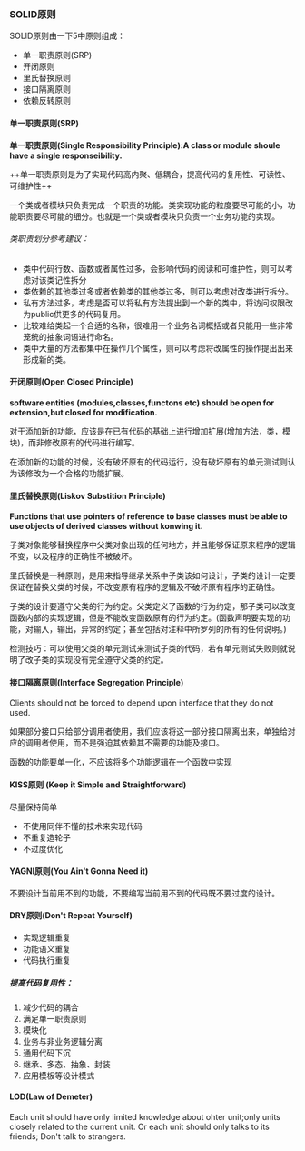 ### SOLID原则    
SOLID原则由一下5中原则组成：
 - 单一职责原则(SRP)
 - 开闭原则
 - 里氏替换原则
 - 接口隔离原则
 - 依赖反转原则
#### 单一职责原则(SRP)
**单一职责原则(Single Responsibility Principle):A class or module shoule have a single responseibility.**    

++单一职责原则是为了实现代码高内聚、低耦合，提高代码的复用性、可读性、可维护性++    

一个类或者模块只负责完成一个职责的功能。类实现功能的粒度要尽可能的小，功能职责要尽可能的细分。也就是一个类或者模块只负责一个业务功能的实现。    
###### 类职责划分参考建议：
 - 类中代码行数、函数或者属性过多，会影响代码的阅读和可维护性，则可以考虑对该类记性拆分
 - 类依赖的其他类过多或者依赖类的其他类过多，则可以考虑对改类进行拆分。
 - 私有方法过多，考虑是否可以将私有方法提出到一个新的类中，将访问权限改为public供更多的代码复用。
 - 比较难给类起一个合适的名称，很难用一个业务名词概括或者只能用一些非常笼统的抽象词语进行命名。
 - 类中大量的方法都集中在操作几个属性，则可以考虑将改属性的操作提出出来形成新的类。
 
#### 开闭原则(Open Closed Principle)    
**software entities (modules,classes,functons etc) should be open for extension,but closed for modification.**   

对于添加新的功能，应该是在已有代码的基础上进行增加扩展(增加方法，类，模块)，而非修改原有的代码进行编写。

在添加新的功能的时候，没有破坏原有的代码运行，没有破坏原有的单元测试则认为该修改为一个合格的功能扩展。

#### 里氏替换原则(Liskov Substition Principle)    
**Functions that use pointers of reference to base classes must be able to use objects of derived classes without konwing it.**    

子类对象能够替换程序中父类对象出现的任何地方，并且能够保证原来程序的逻辑不变，以及程序的正确性不被破坏。    

里氏替换是一种原则，是用来指导继承关系中子类该如何设计，子类的设计一定要保证在替换父类的时候，不改变原有程序的逻辑及不破坏原有程序的正确性。    
 
子类的设计要遵守父类的行为约定。父类定义了函数的行为约定，那子类可以改变函数内部的实现逻辑，但是不能改变函数原有的行为约定。(函数声明要实现的功能，对输入，输出，异常的约定；甚至包括对注释中所罗列的所有的任何说明。)    

检测技巧：可以使用父类的单元测试来测试子类的代码，若有单元测试失败则就说明了改子类的实现没有完全遵守父类的约定。


#### 接口隔离原则(Interface Segregation Principle)    
Clients should not be forced to depend upon interface that they do not used.    

如果部分接口只给部分调用者使用，我们应该将这一部分接口隔离出来，单独给对应的调用者使用，而不是强迫其依赖其不需要的功能及接口。    

函数的功能要单一化，不应该将多个功能逻辑在一个函数中实现    

#### KISS原则 (Keep it Simple and Straightforward)

尽量保持简单

- 不使用同伴不懂的技术来实现代码
- 不重复造轮子
- 不过度优化

#### YAGNI原则(You Ain't Gonna Need it)
不要设计当前用不到的功能，不要编写当前用不到的代码既不要过度的设计。    
#### DRY原则(Don't Repeat Yourself)    

- 实现逻辑重复
- 功能语义重复
- 代码执行重复
  
##### 提高代码复用性：
1. 减少代码的耦合
2. 满足单一职责原则
3. 模块化
4. 业务与非业务逻辑分离
5. 通用代码下沉
6. 继承、多态、抽象、封装
7. 应用模板等设计模式

#### LOD(Law of Demeter)
Each unit should have only limited knowledge about ohter unit;only units closely  related to the current unit. Or each unit should only talks to its friends; Don't talk to strangers.    
